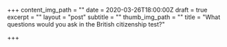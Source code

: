 +++
content_img_path = ""
date = 2020-03-26T18:00:00Z
draft = true
excerpt = ""
layout = "post"
subtitle = ""
thumb_img_path = ""
title = "What questions would you ask in the British citizenship test?"

+++
